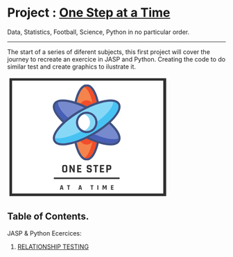 #  Project : [One Step at a Time](https://aliwualk.github.io/One-Step-at-a-Time/)

Data, Statistics, Football, Science, Python in no particular order.

- - -

The start of a series of diferent subjects, this first project will cover the journey to recreate an exercice in JASP and Python. Creating the code to do similar test and create graphics to ilustrate it.

![image](./images/Onstep2.png)

## Table of Contents. 

JASP & Python Ecercices:

1.	[RELATIONSHIP TESTING](/exercise1.md)
